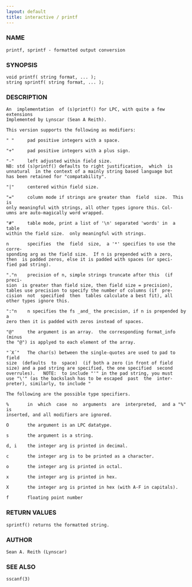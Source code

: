 ```yaml
---
layout: default
title: interactive / printf
---
```


### NAME

    printf, sprintf - formatted output conversion

### SYNOPSIS

    void printf( string format, ... );
    string sprintf( string format, ... );

### DESCRIPTION

    An  implementation  of (s)printf() for LPC, with quite a few extensions
    Implemented by Lynscar (Sean A Reith).

    This version supports the following as modifiers:

    " "     pad positive integers with a space.

    "+"     pad positive integers with a plus sign.

    "-"     left adjusted within field size.
    NB: std (s)printf() defaults to right justification,  which  is
    unnatural  in the context of a mainly string based language but
    has been retained for "compatability".

    "|"     centered within field size.

    "="     column mode if strings are greater than  field  size.  This  is
    only meaningful with strings, all other types ignore this. Col‐
    umns are auto-magically word wrapped.

    "#"     table mode, print a list of '\n' separated 'words' in  a  table
    within the field size.  only meaningful with strings.

    n       specifies  the  field  size,  a '*' specifies to use the corre‐
    sponding arg as the field size.  If n is prepended with a zero,
    then  is padded zeros, else it is padded with spaces (or speci‐
    fied pad string).

    "."n    precision of n, simple strings truncate after this  (if  preci‐
    sion  is greater than field size, then field size = precision),
    tables use precision to specify the number of columns (if  pre‐
    cision  not  specified  then  tables calculate a best fit), all
    other types ignore this.

    ":"n    n specifies the fs _and_ the precision, if n is prepended by  a
    zero then it is padded with zeros instead of spaces.

    "@"     the argument is an array.  the corresponding format_info (minus
    the "@") is applyed to each element of the array.

    "´X´"   The char(s) between the single-quotes are used to pad to  field
    size  (defaults  to  space)  (if both a zero (in front of field
    size) and a pad string are specified, the one specified  second
    overrules).   NOTE:  to include "'" in the pad string, you must
    use "\'" (as the backslash has to be escaped  past  the  inter‐
    preter), similarly, to include "

    The following are the possible type specifiers.

    %       in  which  case  no  arguments  are  interpreted,  and a "%" is
    inserted, and all modifiers are ignored.

    O       the argument is an LPC datatype.

    s       the argument is a string.

    d, i    the integer arg is printed in decimal.

    c       the integer arg is to be printed as a character.

    o       the integer arg is printed in octal.

    x       the integer arg is printed in hex.

    X       the integer arg is printed in hex (with A-F in capitals).

    f       floating point number

### RETURN VALUES

    sprintf() returns the formatted string.

### AUTHOR

    Sean A. Reith (Lynscar)

### SEE ALSO

    sscanf(3)
